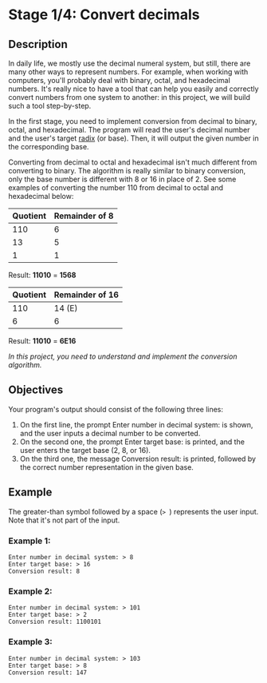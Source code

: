 # Stage 1/4: Convert decimals
## Description
In daily life, we mostly use the decimal numeral system, but still, there are many other ways to represent numbers. For example, when working with computers, you'll probably deal with binary, octal, and hexadecimal numbers. It's really nice to have a tool that can help you easily and correctly convert numbers from one system to another: in this project, we will build such a tool step-by-step.

In the first stage, you need to implement conversion from decimal to binary, octal, and hexadecimal. The program will read the user's decimal number and the user's target <a href="https://en.wikipedia.org/wiki/Radix">radix</a> (or base). Then, it will output the given number in the corresponding base.

Converting from decimal to octal and hexadecimal isn't much different from converting to binary. The algorithm is really similar to binary conversion, only the base number is different with 8 or 16 in place of 2. See some examples of converting the number 110 from decimal to octal and hexadecimal below:

| Quotient |	Remainder of 8 |
| -------- | ----------------- |
| 110 | 6 |
| 13 | 5 |
| 1 | 1 |

Result: <b>11010</b> = <b>1568</b>

| Quotient | Remainder of 16 |
| -------- | --------------- |
| 110 | 14 (E) |
| 6 | 6 |

Result: <b>11010</b> = <b>6E16</b>

<i>In this project, you need to understand and implement the conversion algorithm.</i>

## Objectives
Your program's output should consist of the following three lines:

1. On the first line, the prompt Enter number in decimal system: is shown, and the user inputs a decimal number to be converted.
2. On the second one, the prompt Enter target base: is printed, and the user enters the target base (2, 8, or 16).
3. On the third one, the message Conversion result: is printed, followed by the correct number representation in the given base.

## Example
The greater-than symbol followed by a space (`> `) represents the user input. Note that it's not part of the input.

### Example 1:
```
Enter number in decimal system: > 8
Enter target base: > 16
Conversion result: 8
```

### Example 2:
```
Enter number in decimal system: > 101
Enter target base: > 2
Conversion result: 1100101
```

### Example 3:
```
Enter number in decimal system: > 103
Enter target base: > 8
Conversion result: 147
```
